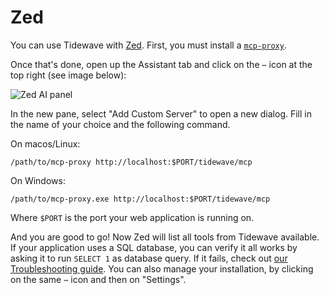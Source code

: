 # Zed


You can use Tidewave with [Zed](https://zed.dev/). First, you must
install a [`mcp-proxy`](../guides/mcp_proxy.md).

Once that's done, open up the Assistant tab and click on the `⋯` icon at the
top right (see image below):

![Zed AI panel](assets/zed.png)

In the new pane, select "Add Custom Server" to open a new dialog. Fill in
the name of your choice and the following command.

On macos/Linux:

```text
/path/to/mcp-proxy http://localhost:$PORT/tidewave/mcp
```

On Windows:

```text
/path/to/mcp-proxy.exe http://localhost:$PORT/tidewave/mcp
```

Where `$PORT` is the port your web application is running on.

And you are good to go! Now Zed will list all tools from Tidewave available.
If your application uses a SQL database, you can verify it all works by asking
it to run `SELECT 1` as database query. If it fails, check out
[our Troubleshooting guide](troubleshooting.md). You can also manage your
installation, by clicking on the same `⋯` icon and then on "Settings".
